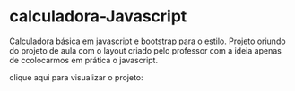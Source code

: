 # calculadora-Javascript
Calculadora básica em javascript e bootstrap para o estilo.
Projeto oriundo do projeto de aula com o layout criado pelo professor com a ideia apenas de ccolocarmos em prática o javascript.

clique aqui para visualizar o projeto:

